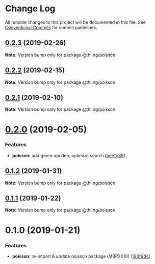 # Change Log

All notable changes to this project will be documented in this file.
See [Conventional Commits](https://conventionalcommits.org) for commit guidelines.

## [0.2.3](https://github.com/thi-ng/umbrella/compare/@thi.ng/poisson@0.2.2...@thi.ng/poisson@0.2.3) (2019-02-26)

**Note:** Version bump only for package @thi.ng/poisson





## [0.2.2](https://github.com/thi-ng/umbrella/compare/@thi.ng/poisson@0.2.1...@thi.ng/poisson@0.2.2) (2019-02-15)

**Note:** Version bump only for package @thi.ng/poisson





## [0.2.1](https://github.com/thi-ng/umbrella/compare/@thi.ng/poisson@0.2.0...@thi.ng/poisson@0.2.1) (2019-02-10)

**Note:** Version bump only for package @thi.ng/poisson





# [0.2.0](https://github.com/thi-ng/umbrella/compare/@thi.ng/poisson@0.1.2...@thi.ng/poisson@0.2.0) (2019-02-05)


### Features

* **poisson:** add geom-api dep, optimize search ([bee1c89](https://github.com/thi-ng/umbrella/commit/bee1c89))





## [0.1.2](https://github.com/thi-ng/umbrella/compare/@thi.ng/poisson@0.1.1...@thi.ng/poisson@0.1.2) (2019-01-31)

**Note:** Version bump only for package @thi.ng/poisson





## [0.1.1](https://github.com/thi-ng/umbrella/compare/@thi.ng/poisson@0.1.0...@thi.ng/poisson@0.1.1) (2019-01-22)

**Note:** Version bump only for package @thi.ng/poisson





# 0.1.0 (2019-01-21)


### Features

* **poisson:** re-import & update poisson package (MBP2010) ([193f9d4](https://github.com/thi-ng/umbrella/commit/193f9d4))

